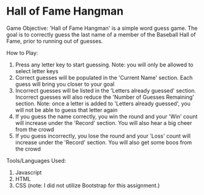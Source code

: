 # Hall of Fame Hangman

Game Objective:
'Hall of Fame Hangman' is a simple word guess game. The goal is to correctly guess the last name of a member of the Baseball Hall of Fame, prior to running out of guesses.

How to Play:
1. Press any letter key to start guessing. Note: you will only be allowed to select letter keys
2. Correct guesses will be populated in the 'Current Name' section. Each guess will bring you closer to your goal
3. Incorrect guesses will be listed in the 'Letters already guessed' section. Incorrect guesses will also reduce the 'Number of Guesses Remaining' section. Note: once a letter is added to 'Letters already guessed', you will not be able to guess that letter again
4. If you guess the name correctly, you win the round and your 'Win' count will increase under the 'Record' section. You will also hear a big cheer from the crowd
5. If you guess incorrectly, you lose the round and your 'Loss' count will increase under the 'Record' section. You will also get some boos from the crowd

Tools/Languages Used:
1. Javascript
2. HTML
3. CSS (note: I did not utilize Bootstrap for this assignment.)
